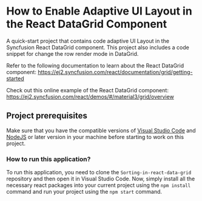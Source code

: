 # How to Enable Adaptive UI Layout in the React DataGrid Component

A quick-start project that contains code adaptive UI Layout in the Syncfusion React DataGrid component. This project also includes a code snippet for change the row render mode in DataGrid.

Refer to the following documentation to learn about the React DataGrid component: 
https://ej2.syncfusion.com/react/documentation/grid/getting-started  

Check out this online example of the React DataGrid component:
https://ej2.syncfusion.com/react/demos/#/material3/grid/overview

## Project prerequisites
Make sure that you have the compatible versions of [Visual Studio Code](https://code.visualstudio.com/download ) and [NodeJS](https://nodejs.org/en/download) or later version in your machine before starting to work on this project.

### How to run this application?
To run this application, you need to clone the `Sorting-in-react-data-grid` repository and then open it in Visual Studio Code. Now, simply install all the necessary react packages into your current project using the `npm install` command and run your project using the `npm start` command.